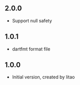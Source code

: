## 2.0.0

- Support null safety

## 1.0.1

- dartfmt format file

## 1.0.0

- Initial version, created by litao
